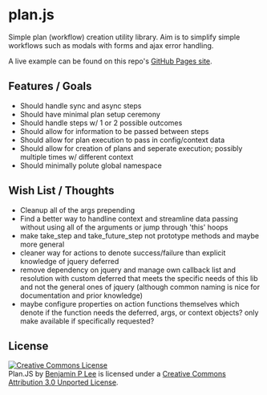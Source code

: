 # plan.js #

Simple plan (workflow) creation utility library.  Aim is to simplify simple workflows such as modals with forms and ajax error handling.

A live example can be found on this repo's [GitHub Pages site](http://benjaminplee.github.com/PlanJS/).

## Features / Goals

* Should handle sync and async steps
* Should have minimal plan setup ceremony
* Should handle steps w/ 1 or 2 possible outcomes
* Should allow for information to be passed between steps
* Should allow for plan execution to pass in config/context data
* Should allow for creation of plans and seperate execution; possibly multiple times w/ different context
* Should minimally polute global namespace

## Wish List / Thoughts

- Cleanup all of the args prepending
- Find a better way to handline context and streamline data passing without using all of the arguments or jump through 'this' hoops
- make take_step and take_future_step not prototype methods and maybe more general
- cleaner way for actions to denote success/failure than explicit knowledge of jquery deferred
- remove dependency on jquery and manage own callback list and resolution with custom deferred that meets the specific needs of this lib and not the general ones of jquery (although common naming is nice for documentation and prior knowledge)
- maybe configure properties on action functions themselves which denote if the function needs the deferred, args, or context objects? only make available if specifically requested?

## License

<a rel="license" href="http://creativecommons.org/licenses/by/3.0/deed.en_US">
	<img alt="Creative Commons License" style="border-width:0" src="http://i.creativecommons.org/l/by/3.0/88x31.png" />
</a>
<br />
<span xmlns:dct="http://purl.org/dc/terms/" href="http://purl.org/dc/dcmitype/Text" property="dct:title" rel="dct:type">Plan.JS</span> by <a xmlns:cc="http://creativecommons.org/ns#" href="https://github.com/benjaminplee/PlanJS" property="cc:attributionName" rel="cc:attributionURL">Benjamin P Lee</a> is licensed under a <a rel="license" href="http://creativecommons.org/licenses/by/3.0/deed.en_US">Creative Commons Attribution 3.0 Unported License</a>.